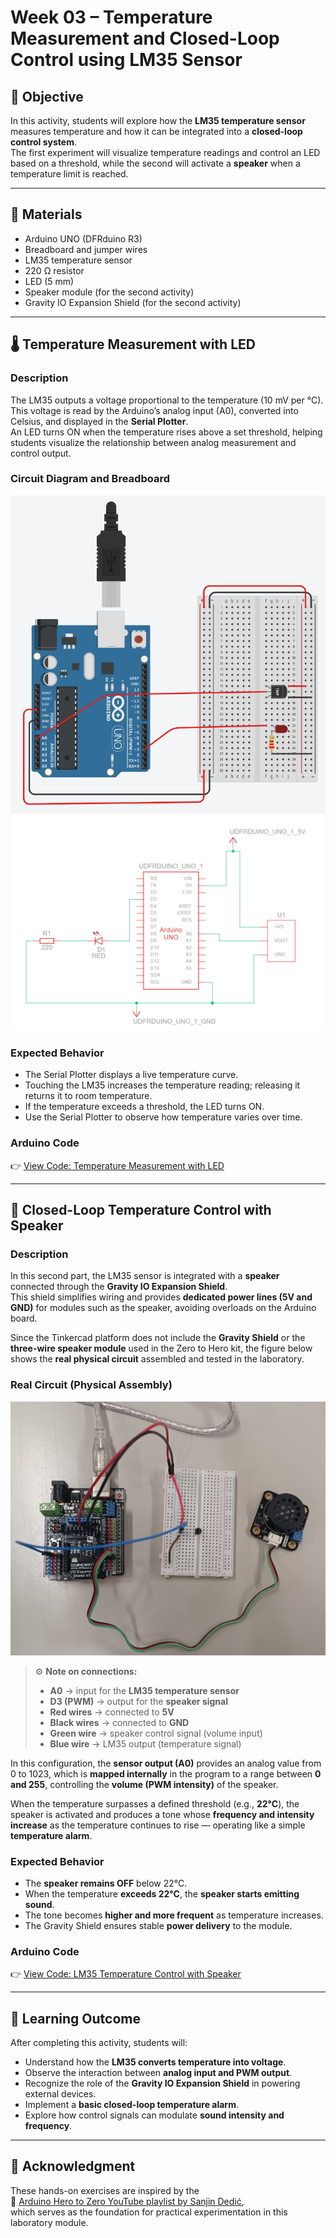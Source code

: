 # Week 03 – Temperature Measurement and Closed-Loop Control using LM35 Sensor

## 🎯 Objective
In this activity, students will explore how the **LM35 temperature sensor** measures temperature and how it can be integrated into a **closed-loop control system**.  
The first experiment will visualize temperature readings and control an LED based on a threshold, while the second will activate a **speaker** when a temperature limit is reached.

---

## 🧩 Materials
- Arduino UNO (DFRduino R3)  
- Breadboard and jumper wires  
- LM35 temperature sensor  
- 220 Ω resistor  
- LED (5 mm)  
- Speaker module (for the second activity)  
- Gravity IO Expansion Shield (for the second activity)

---

## 🌡️ Temperature Measurement with LED

### Description
The LM35 outputs a voltage proportional to the temperature (10 mV per °C).  
This voltage is read by the Arduino’s analog input (A0), converted into Celsius, and displayed in the **Serial Plotter**.  
An LED turns ON when the temperature rises above a set threshold, helping students visualize the relationship between analog measurement and control output.

### Circuit Diagram and Breadboard
![LM35 Breadboard Setup](../../lesson_images/week_03_activity_01_temperature_measurement_led_breadboard.png)  
![LM35 Circuit Diagram](../../lesson_images/week_03_activity_01_temperature_measurement_led_diagram.png)

### Expected Behavior
- The Serial Plotter displays a live temperature curve.  
- Touching the LM35 increases the temperature reading; releasing it returns it to room temperature.  
- If the temperature exceeds a threshold, the LED turns ON.  
- Use the Serial Plotter to observe how temperature varies over time.

### Arduino Code
👉 [View Code: Temperature Measurement with LED](../programs/week_03_activity_01_temperature_measurement_led/week_03_activity_01_temperature_measurement_led.ino)

---

## 🔁 Closed-Loop Temperature Control with Speaker

### Description
In this second part, the LM35 sensor is integrated with a **speaker** connected through the **Gravity IO Expansion Shield**.  
This shield simplifies wiring and provides **dedicated power lines (5V and GND)** for modules such as the speaker, avoiding overloads on the Arduino board.

Since the Tinkercad platform does not include the **Gravity Shield** or the **three-wire speaker module** used in the Zero to Hero kit, the figure below shows the **real physical circuit** assembled and tested in the laboratory.

### Real Circuit (Physical Assembly)
![LM35 Speaker Real Setup](../../lesson_images/week_03_activity_02_temperature_measurement_speaker.jpg)

> ⚙️ **Note on connections:**
> - **A0** → input for the **LM35 temperature sensor**  
> - **D3 (PWM)** → output for the **speaker signal**  
> - **Red wires** → connected to **5V**  
> - **Black wires** → connected to **GND**  
> - **Green wire** → speaker control signal (volume input)  
> - **Blue wire** → LM35 output (temperature signal)

In this configuration, the **sensor output (A0)** provides an analog value from 0 to 1023, which is **mapped internally** in the program to a range between **0 and 255**, controlling the **volume (PWM intensity)** of the speaker.

When the temperature surpasses a defined threshold (e.g., **22°C**), the speaker is activated and produces a tone whose **frequency and intensity increase** as the temperature continues to rise — operating like a simple **temperature alarm**.

### Expected Behavior
- The **speaker remains OFF** below 22°C.  
- When the temperature **exceeds 22°C**, the **speaker starts emitting sound**.  
- The tone becomes **higher and more frequent** as temperature increases.  
- The Gravity Shield ensures stable **power delivery** to the module.

### Arduino Code
👉 [View Code: LM35 Temperature Control with Speaker](../programs/week_03_activity_01_temperature_measurement_speaker/week_03_activity_01_temperature_measurement_speaker.ino)

---

## 🧠 Learning Outcome
After completing this activity, students will:
- Understand how the **LM35 converts temperature into voltage**.  
- Observe the interaction between **analog input and PWM output**.  
- Recognize the role of the **Gravity IO Expansion Shield** in powering external devices.  
- Implement a **basic closed-loop temperature alarm**.  
- Explore how control signals can modulate **sound intensity and frequency**.

---

## 🙏 Acknowledgment
These hands-on exercises are inspired by the  
🎥 [Arduino Hero to Zero YouTube playlist by Sanjin Dedić](https://www.youtube.com/playlist?list=PL_92WMXSLe_86NTWf0nchm-EmQIwccEye),  
which serves as the foundation for practical experimentation in this laboratory module.

